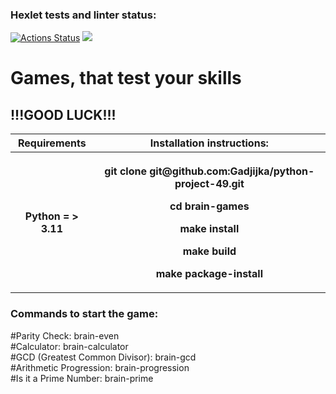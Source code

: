 ### Hexlet tests and linter status:
[![Actions Status](https://github.com/Gadjijka/python-project-49/actions/workflows/hexlet-check.yml/badge.svg)](https://github.com/Gadjijka/python-project-49/actions)
<a href="https://codeclimate.com/github/Gadjijka/python-project-49/maintainability"><img src="https://api.codeclimate.com/v1/badges/0c9b070ad9c754e0b916/maintainability" /></a>
<h1>Games, that test your skills</h1>
<h2>!!!GOOD LUCK!!!</h2>


<table>
  <thead>
    <tr>
      <th>Requirements</th>
      <th>Installation instructions:</th>
    </tr>
  </thead>
  <tbody>
    <tr>
      <th>Python = > 3.11</th>
      <th>
          <p text-allign: left>git clone git@github.com:Gadjijka/python-project-49.git</p>
          <p text-allign: left>cd brain-games</p>
          <p text-allign: left>make install</p>
          <p text-allign: left>make build</p>
          <p text-allign: left>make package-install</p>
      </th>
    </tr>
  </tbody>
</table>

<h3>Commands to start the game:</h3>
<div>#Parity Check:
brain-even
</div>
<div>#Calculator:
brain-calculator
</div>
<div>#GCD (Greatest Common Divisor):
brain-gcd
</div>
<div>#Arithmetic Progression:
brain-progression
</div>
<div>#Is it a Prime Number:  
brain-prime</div>
